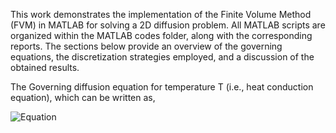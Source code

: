 This work demonstrates the implementation of the Finite Volume Method (FVM) in MATLAB for solving a 2D diffusion problem. All MATLAB scripts are organized within the MATLAB codes folder, along with the corresponding reports. The sections below provide an overview of the governing equations, the discretization strategies employed, and a discussion of the obtained results.

The Governing diffusion equation for temperature T (i.e., heat conduction equation), which can be written as,

![Equation](https://latex.codecogs.com/png.latex?\dpi{150}\color{white}\frac{\partial}{\partial%20x}\left(k\frac{\partial%20T}{\partial%20x}\right)+\frac{\partial}{\partial%20y}\left(k\frac{\partial%20T}{\partial%20y}\right)+S=0)
